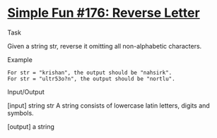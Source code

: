 # [Simple Fun #176: Reverse Letter](https://www.codewars.com/kata/58b8c94b7df3f116eb00005b) #

Task

Given a string str, reverse it omitting all non-alphabetic characters.

Example

    For str = "krishan", the output should be "nahsirk".
    For str = "ultr53o?n", the output should be "nortlu".

Input/Output

[input] string str
A string consists of lowercase latin letters, digits and symbols.

[output] a string
